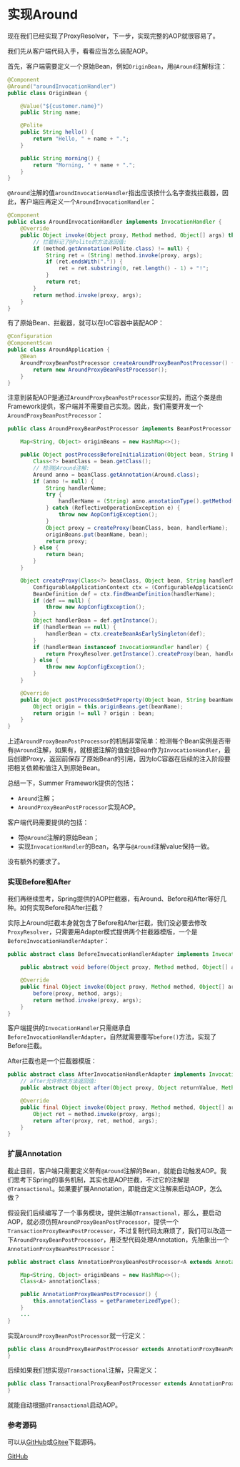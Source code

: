 # 实现Around

现在我们已经实现了ProxyResolver，下一步，实现完整的AOP就很容易了。

我们先从客户端代码入手，看看应当怎么装配AOP。

首先，客户端需要定义一个原始Bean，例如`OriginBean`，用`@Around`注解标注：

```java
@Component
@Around("aroundInvocationHandler")
public class OriginBean {

    @Value("${customer.name}")
    public String name;

    @Polite
    public String hello() {
        return "Hello, " + name + ".";
    }

    public String morning() {
        return "Morning, " + name + ".";
    }
}
```

`@Around`注解的值`aroundInvocationHandler`指出应该按什么名字查找拦截器，因此，客户端应再定义一个`AroundInvocationHandler`：

```java
@Component
public class AroundInvocationHandler implements InvocationHandler {
    @Override
    public Object invoke(Object proxy, Method method, Object[] args) throws Throwable {
        // 拦截标记了@Polite的方法返回值:
        if (method.getAnnotation(Polite.class) != null) {
            String ret = (String) method.invoke(proxy, args);
            if (ret.endsWith(".")) {
                ret = ret.substring(0, ret.length() - 1) + "!";
            }
            return ret;
        }
        return method.invoke(proxy, args);
    }
}
```

有了原始Bean、拦截器，就可以在IoC容器中装配AOP：

```java
@Configuration
@ComponentScan
public class AroundApplication {
    @Bean
    AroundProxyBeanPostProcessor createAroundProxyBeanPostProcessor() {
        return new AroundProxyBeanPostProcessor();
    }
}
```

注意到装配AOP是通过`AroundProxyBeanPostProcessor`实现的，而这个类是由Framework提供，客户端并不需要自己实现。因此，我们需要开发一个`AroundProxyBeanPostProcessor`：

```java
public class AroundProxyBeanPostProcessor implements BeanPostProcessor {

    Map<String, Object> originBeans = new HashMap<>();

    public Object postProcessBeforeInitialization(Object bean, String beanName) throws BeansException {
        Class<?> beanClass = bean.getClass();
        // 检测@Around注解:
        Around anno = beanClass.getAnnotation(Around.class);
        if (anno != null) {
            String handlerName;
            try {
                handlerName = (String) anno.annotationType().getMethod("value").invoke(anno);
            } catch (ReflectiveOperationException e) {
                throw new AopConfigException();
            }
            Object proxy = createProxy(beanClass, bean, handlerName);
            originBeans.put(beanName, bean);
            return proxy;
        } else {
            return bean;
        }
    }

    Object createProxy(Class<?> beanClass, Object bean, String handlerName) {
        ConfigurableApplicationContext ctx = (ConfigurableApplicationContext) ApplicationContextUtils.getRequiredApplicationContext();
        BeanDefinition def = ctx.findBeanDefinition(handlerName);
        if (def == null) {
            throw new AopConfigException();
        }
        Object handlerBean = def.getInstance();
        if (handlerBean == null) {
            handlerBean = ctx.createBeanAsEarlySingleton(def);
        }
        if (handlerBean instanceof InvocationHandler handler) {
            return ProxyResolver.getInstance().createProxy(bean, handler);
        } else {
            throw new AopConfigException();
        }
    }

    @Override
    public Object postProcessOnSetProperty(Object bean, String beanName) {
        Object origin = this.originBeans.get(beanName);
        return origin != null ? origin : bean;
    }
}
```

上述`AroundProxyBeanPostProcessor`的机制非常简单：检测每个Bean实例是否带有`@Around`注解，如果有，就根据注解的值查找Bean作为`InvocationHandler`，最后创建Proxy，返回前保存了原始Bean的引用，因为IoC容器在后续的注入阶段要把相关依赖和值注入到原始Bean。

总结一下，Summer Framework提供的包括：

- `Around`注解；
- `AroundProxyBeanPostProcessor`实现AOP。

客户端代码需要提供的包括：

- 带`@Around`注解的原始Bean；
- 实现`InvocationHandler`的Bean，名字与`@Around`注解value保持一致。

没有额外的要求了。

### 实现Before和After

我们再继续思考，Spring提供的AOP拦截器，有Around、Before和After等好几种。如何实现Before和After拦截？

实际上Around拦截本身就包含了Before和After拦截，我们没必要去修改`ProxyResolver`，只需要用Adapter模式提供两个拦截器模版，一个是`BeforeInvocationHandlerAdapter`：

```java
public abstract class BeforeInvocationHandlerAdapter implements InvocationHandler {

    public abstract void before(Object proxy, Method method, Object[] args);

    @Override
    public final Object invoke(Object proxy, Method method, Object[] args) throws Throwable {
        before(proxy, method, args);
        return method.invoke(proxy, args);
    }
}
```

客户端提供的`InvocationHandler`只需继承自`BeforeInvocationHandlerAdapter`，自然就需要覆写`before()`方法，实现了Before拦截。

After拦截也是一个拦截器模版：

```java
public abstract class AfterInvocationHandlerAdapter implements InvocationHandler {
    // after允许修改方法返回值:
    public abstract Object after(Object proxy, Object returnValue, Method method, Object[] args);

    @Override
    public final Object invoke(Object proxy, Method method, Object[] args) throws Throwable {
        Object ret = method.invoke(proxy, args);
        return after(proxy, ret, method, args);
    }
}
```

### 扩展Annotation

截止目前，客户端只需要定义带有`@Around`注解的Bean，就能自动触发AOP。我们思考下Spring的事务机制，其实也是AOP拦截，不过它的注解是`@Transactional`。如果要扩展Annotation，即能自定义注解来启动AOP，怎么做？

假设我们后续编写了一个事务模块，提供注解`@Transactional`，那么，要启动AOP，就必须仿照`AroundProxyBeanPostProcessor`，提供一个`TransactionProxyBeanPostProcessor`，不过复制代码太麻烦了，我们可以改造一下`AroundProxyBeanPostProcessor`，用泛型代码处理Annotation，先抽象出一个`AnnotationProxyBeanPostProcessor`：

```java
public abstract class AnnotationProxyBeanPostProcessor<A extends Annotation> implements BeanPostProcessor {

    Map<String, Object> originBeans = new HashMap<>();
    Class<A> annotationClass;

    public AnnotationProxyBeanPostProcessor() {
        this.annotationClass = getParameterizedType();
    }
    ...
}
```

实现`AroundProxyBeanPostProcessor`就一行定义：

```java
public class AroundProxyBeanPostProcessor extends AnnotationProxyBeanPostProcessor<Around> {
}
```

后续如果我们想实现`@Transactional`注解，只需定义：

```java
public class TransactionalProxyBeanPostProcessor extends AnnotationProxyBeanPostProcessor<Transactional> {
}
```

就能自动根据`@Transactional`启动AOP。

### 参考源码

可以从[GitHub](https://github.com/youkechaung/summer-framework/tree/main/framework/summer-aop)或[Gitee](https://gitee.com/liaoxuefeng/summer-framework/tree/main/framework/summer-aop)下载源码。

<a class="git-explorer" href="https://github.com/youkechaung/summer-framework/tree/main/framework/summer-aop">GitHub</a>
